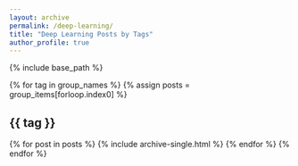 ```yaml
---
layout: archive
permalink: /deep-learning/
title: "Deep Learning Posts by Tags"
author_profile: true
---
```


{% include base_path %}

{% for tag in group_names %}
  {% assign posts = group_items[forloop.index0] %}
  <h2 id="{{ tag | slugify }}" class="archive__subtitle">{{ tag }}</h2>
  {% for post in posts %}
    {% include archive-single.html %}
  {% endfor %}
{% endfor %}

